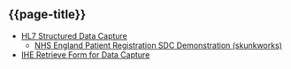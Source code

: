 ## {{page-title}}

- [HL7 Structured Data Capture](https://build.fhir.org/ig/HL7/sdc/)
  - [NHS England Patient Registration SDC Demonstration (skunkworks)](https://nhsdigital.github.io/interoperability-standards-tools-skunkworks/questionnaire?url=https://fhir.nhs.uk/England/Questionnaire/ProxyAccessRequest)
- [IHE Retrieve Form for Data Capture](https://wiki.ihe.net/index.php/Retrieve_Form_for_Data_Capture)
